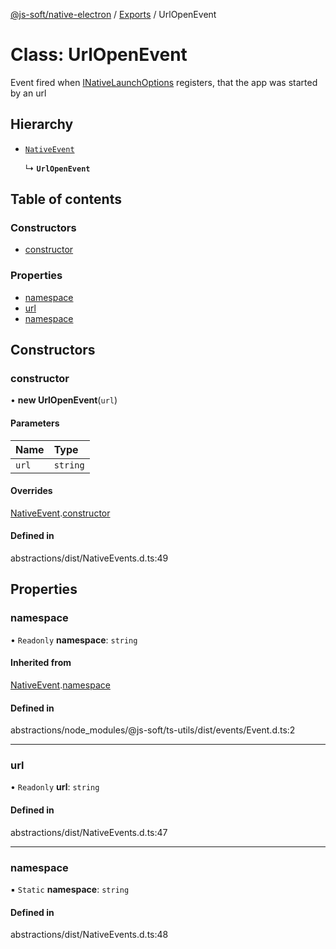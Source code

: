 [@js-soft/native-electron](../README.md) / [Exports](../modules.md) / UrlOpenEvent

# Class: UrlOpenEvent

Event fired when [INativeLaunchOptions](../interfaces/INativeLaunchOptions.md) registers, that the app was started by an url

## Hierarchy

-   [`NativeEvent`](NativeEvent.md)

    ↳ **`UrlOpenEvent`**

## Table of contents

### Constructors

-   [constructor](UrlOpenEvent.md#constructor)

### Properties

-   [namespace](UrlOpenEvent.md#namespace)
-   [url](UrlOpenEvent.md#url)
-   [namespace](UrlOpenEvent.md#namespace)

## Constructors

### constructor

• **new UrlOpenEvent**(`url`)

#### Parameters

| Name  | Type     |
| :---- | :------- |
| `url` | `string` |

#### Overrides

[NativeEvent](NativeEvent.md).[constructor](NativeEvent.md#constructor)

#### Defined in

abstractions/dist/NativeEvents.d.ts:49

## Properties

### namespace

• `Readonly` **namespace**: `string`

#### Inherited from

[NativeEvent](NativeEvent.md).[namespace](NativeEvent.md#namespace)

#### Defined in

abstractions/node_modules/@js-soft/ts-utils/dist/events/Event.d.ts:2

---

### url

• `Readonly` **url**: `string`

#### Defined in

abstractions/dist/NativeEvents.d.ts:47

---

### namespace

▪ `Static` **namespace**: `string`

#### Defined in

abstractions/dist/NativeEvents.d.ts:48

